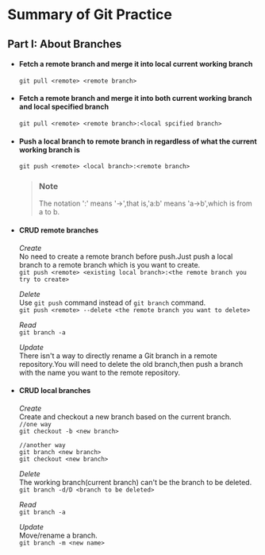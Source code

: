 # Summary of Git Practice


## Part I: About Branches

- #### Fetch a remote branch and merge it into local current working branch 
  `git pull <remote> <remote branch>`

- #### Fetch a remote branch and merge it into both current working branch and local specified branch
  `git pull <remote> <remote branch>:<local spcified branch>`

- #### Push a local branch to remote branch in regardless of what the current working branch is
  `git push <remote> <local branch>:<remote branch>`

  > ### Note
  > The notation ':' means '->',that is,'a:b' means 'a->b',which is from a to b.     
 
- #### CRUD remote branches
  _Create_     
  No need to create a remote branch before push.Just push a local branch to a remote branch which is you want to create.     
  `git push <remote> <existing local branch>:<the remote branch you try to create>`  
         
  _Delete_    
  Use `git push` command instead of `git branch` command.   
  `git push <remote> --delete <the remote branch you want to delete>`      
  
  _Read_    
  `git branch -a`    
  
  _Update_     
  There isn't a way to directly rename a Git branch in a remote repository.You will need to delete the old branch,then push a branch with the name you want to the remote repository. 
  
- #### CRUD local branches
  _Create_   
  Create and checkout a new branch based on the current branch.     
  `//one way`   
  `git checkout -b <new branch>`    
  
  `//another way`     
  `git branch <new branch>`  
  `git checkout <new branch>`    
  
  _Delete_   
  The working branch(current branch) can't be the branch to be deleted.  
  `git branch -d/D <branch to be deleted>`  
  
  _Read_    
  `git branch -a`    
  
  _Update_    
  Move/rename a branch.   
  `git branch -m <new name>`  
 
 




